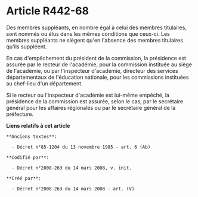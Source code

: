 # Article R442-68

Des membres suppléants, en nombre égal à celui des membres titulaires, sont nommés ou élus dans les mêmes conditions que
ceux-ci. Les membres suppléants ne siègent qu'en l'absence des membres titulaires qu'ils suppléent.

En cas d'empêchement du président de la commission, la présidence est assurée par le recteur de l'académie, pour la
commission instituée au siège de l'académie, ou par l'inspecteur d'académie, directeur des services départementaux de
l'éducation nationale, pour les commissions instituées au chef-lieu d'un département.

Si le recteur ou l'inspecteur d'académie est lui-même empêché, la présidence de la commission est assurée, selon le cas, par
le secrétaire général pour les affaires régionales ou par le secrétaire général de la préfecture.

**Liens relatifs à cet article**

	**Anciens textes**:

	  - Décret n°85-1204 du 13 novembre 1985 - art. 6 (Ab)

	**Codifié par**:

	  - Décret n°2008-263 du 14 mars 2008, v. init.

	**Créé par**:

	  - Décret n°2008-263 du 14 mars 2008 - art. (V)
